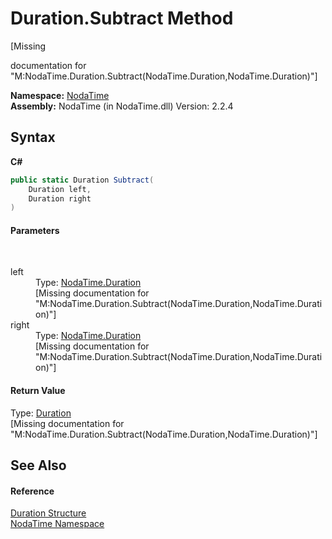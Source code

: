 # Duration.Subtract Method 
 

\[Missing <summary> documentation for "M:NodaTime.Duration.Subtract(NodaTime.Duration,NodaTime.Duration)"\]

**Namespace:**&nbsp;<a href="N_NodaTime">NodaTime</a><br />**Assembly:**&nbsp;NodaTime (in NodaTime.dll) Version: 2.2.4

## Syntax

**C#**<br />
``` C#
public static Duration Subtract(
	Duration left,
	Duration right
)
```


#### Parameters
&nbsp;<dl><dt>left</dt><dd>Type: <a href="T_NodaTime_Duration">NodaTime.Duration</a><br />\[Missing <param name="left"/> documentation for "M:NodaTime.Duration.Subtract(NodaTime.Duration,NodaTime.Duration)"\]</dd><dt>right</dt><dd>Type: <a href="T_NodaTime_Duration">NodaTime.Duration</a><br />\[Missing <param name="right"/> documentation for "M:NodaTime.Duration.Subtract(NodaTime.Duration,NodaTime.Duration)"\]</dd></dl>

#### Return Value
Type: <a href="T_NodaTime_Duration">Duration</a><br />\[Missing <returns> documentation for "M:NodaTime.Duration.Subtract(NodaTime.Duration,NodaTime.Duration)"\]

## See Also


#### Reference
<a href="T_NodaTime_Duration">Duration Structure</a><br /><a href="N_NodaTime">NodaTime Namespace</a><br />